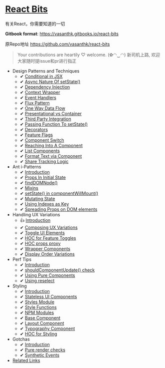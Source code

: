 # [React Bits](https://vasanthk.gitbooks.io/react-bits)

有关React，你需要知道的一切

**Gitbook format**: https://vasanthk.gitbooks.io/react-bits

原Repo地址 https://github.com/vasanthk/react-bits

> Your contributions are heartily ♡ welcome. (✿◠‿◠)
> 新司机上路, 欢迎大家随时提issue和pr进行指正

- Design Patterns and Techniques
  - ✔ ️[Conditional in JSX](./patterns/18.conditionals-in-jsx.md)
  - ✔ [Async Nature Of setState()](./patterns/19.async-nature-of-setState.md)
  - ✔ [Dependency Injection](./patterns/20.dependency-injection.md)
  - ✔ [Context Wrapper](./patterns/21.context-wrapper.md)
  - ✔ [Event Handlers](./patterns/22.event-handlers.md)
  - ✔ [Flux Pattern](./patterns/23.flux-pattern.md)
  - ✔ [One Way Data Flow](./patterns/24.one-way-data-flow.md)
  - ✔ [Presentational vs Container](./patterns/25.presentational-vs-container.md)
  - ✔ [Third Party Integration](./patterns/26.third-party-integration.md)
  - ✔ [Passing Function To setState()](./patterns/27.passing-function-to-setState.md)
  - ✔ [Decorators](./patterns/28.decorators.md)
  - ✔ [Feature Flags](./patterns/29.feature-flags-using-redux.md)
  - ✔ [Component Switch](./patterns/30.component-switch.md)
  - ✔ [Reaching Into A Component](./patterns/31.reaching-into-a-component.md)
  - ✔ [List Components](./patterns/32.list-components.md)
  - ✔ [Format Text via Component](./patterns/33.format-text-via-component.md)
  - ✔ [Share Tracking Logic](./patterns/34.share-tracking-logic.md)
- Ant i-Patterns
  - ✔ [Introduction](./anti-patterns/README.md)
  - ✔ [Props In Initial State](./anti-patterns/01.props-in-initial-state.md)
  - ✔ [findDOMNode()](./anti-patterns/02.findDOMNode.md)
  - ✔ [Mixins](./anti-patterns/03.mixins.md)
  - ✔ [setState() in componentWillMount()](./anti-patterns/04.setState-in-componentWillMount.md)
  - ✔ [Mutating State](./anti-patterns/05.mutating-state.md)
  - ✔ [Using Indexes as Key](./anti-patterns/06.using-indexes-as-key.md)
  - ✔ [Spreading Props on DOM elements](./anti-patterns/07.spreading-props-dom.md)
- Handling UX Variations
  - 👍 [Introduction](./ux-variations/README.md)
  - ✔ [Composing UX Variations](./ux-variations/01.composing-variations.md)
  - ✔ [Toggle UI Elements](./ux-variations/02.toggle-ui-elements.md)
  - ✔ [HOC for Feature Toggles](./ux-variations/03.HOC-feature-toggles.md)
  - ✔ [HOC props proxy](./ux-variations/04.HOC-props-proxy.md)
  - ✔ [Wrapper Components](./ux-variations/05.wrapper-components.md)
  - ✔ [Display Order Variations](./ux-variations/06.display-order-variations.md)
- Perf Tips
  - ✔ [Introduction](./perf-tips/README.md)
  - ✔ [shouldComponentUpdate() check](./perf-tips/01.shouldComponentUpdate-check.md)
  - ✔ [Using Pure Components](./perf-tips/02.pure-component.md)
  - ✔ [Using reselect](./perf-tips/03.reselect.md)
- Styling
  - ✔ [Introduction](./styling/README.md)
  - ✔ [Stateless UI Components](./styling/01.stateless-ui-components.md)
  - ✔ [Styles Module](./styling/02.styles-module.md)
  - ✔ [Style Functions](./styling/03.style-functions.md)
  - ✔ [NPM Modules](./styling/04.using-npm-modules.md)
  - ✔ [Base Component](./styling/05.base-component.md)
  - ✔ [Layout Component](./styling/06.layout-component.md)
  - ✔ [Typography Component](./styling/07.typography-component.md)
  - ✔ [HOC for Styling](./styling/08.HOC-for-styling.md)
- Gotchas
  - ✔ [Introduction](./gotchas/README.md)
  - ✔ [Pure render checks](./gotchas/01.pure-render-checks.md)
  - ✔ [Synthetic Events](./gotchas/02.synthetic-events.md)
- [Related Links](./READINGS.md)
